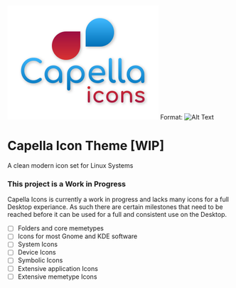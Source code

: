 ![GitHub Logo](/logo.svg)
Format: ![Alt Text](url)


# Capella Icon Theme [WIP]
A clean modern icon set for Linux Systems

### This project is a Work in Progress ###
Capella Icons is currently a work in progress and lacks many icons for a full Desktop experiance.
As such there are certain milestones that need to be reached before it can be used for a full and 
consistent use on the Desktop.

- [ ] Folders and core memetypes 
- [ ] Icons for most Gnome and KDE software
- [ ] System Icons
- [ ] Device Icons
- [ ] Symbolic Icons
- [ ] Extensive application Icons
- [ ] Extensive memetype Icons
